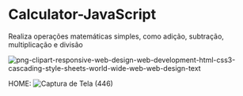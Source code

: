 # Calculator-JavaScript
Realiza operações matemáticas simples, como adição, subtração, multiplicação e divisão

![png-clipart-responsive-web-design-web-development-html-css3-cascading-style-sheets-world-wide-web-web-design-text](https://github.com/Victoria-Belo/Calculator-JavaScript/assets/86816104/354b5cb0-6632-4df5-8f12-f18657858a0b)

HOME:
![Captura de Tela (446)](https://github.com/Victoria-Belo/Calculator-JavaScript/assets/86816104/9e523a9e-f6f7-4a3c-a54a-1696205d7446)
